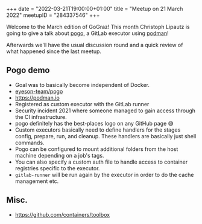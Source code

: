 +++
date = "2022-03-21T19:00:00+01:00"
title = "Meetup on 21 March 2022"
meetupID = "284337546"
+++

Welcome to the March edition of GoGraz! This month Christoph Lipautz is going
to give a talk about [pogo](https://github.com/eyeson-team/pogo), a GitLab
executor using [podman](https://podman.io/)!

Afterwards we'll have the usual discussion round and a quick review of what
happened since the last meetup.

## Pogo demo

- Goal was to basically become independent of Docker.
- [eyeson-team/pogo](https://github.com/eyeson-team/pogo)
- https://podman.io
- Registered as custom executor with the GitLab runner
- Security incident 2021 where someone managed to gain access through the CI infrastructure.
- pogo definitely has the best-places logo on any GitHub page 😅
- Custom executors basically need to define handlers for the stages config, prepare, run, and cleanup. These handlers are basically just shell commands.
- Pogo can be configured to mount additional folders from the host machine depending on a job's tags.
- You can also specify a custom auth file to handle access to container registries specific to the executor.
- `gitlab-runner` will be run again by the executor in order to do the cache management etc.

## Misc.

- https://github.com/containers/toolbox

